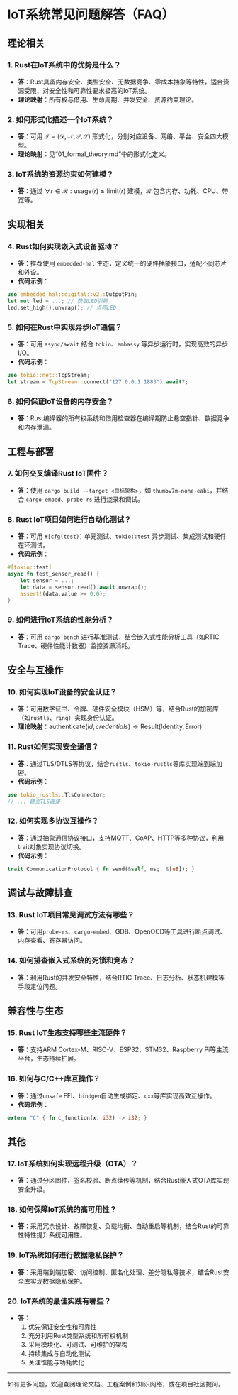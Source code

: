 # IoT系统常见问题解答（FAQ）

## 理论相关

### 1. Rust在IoT系统中的优势是什么？

- **答**：Rust具备内存安全、类型安全、无数据竞争、零成本抽象等特性，适合资源受限、对安全性和可靠性要求极高的IoT系统。
- **理论映射**：所有权与借用、生命周期、并发安全、资源约束理论。

### 2. 如何形式化描述一个IoT系统？

- **答**：可用 $\mathcal{I} = (\mathcal{D}, \mathcal{N}, \mathcal{P}, \mathcal{S})$ 形式化，分别对应设备、网络、平台、安全四大模型。
- **理论映射**：见“01_formal_theory.md”中的形式化定义。

### 3. IoT系统的资源约束如何建模？

- **答**：通过 $\forall r \in \mathcal{R}: \text{usage}(r) \leq \text{limit}(r)$ 建模，$\mathcal{R}$ 包含内存、功耗、CPU、带宽等。

## 实现相关

### 4. Rust如何实现嵌入式设备驱动？

- **答**：推荐使用 `embedded-hal` 生态，定义统一的硬件抽象接口，适配不同芯片和外设。
- **代码示例**：

```rust
use embedded_hal::digital::v2::OutputPin;
let mut led = ...; // 获取LED引脚
led.set_high().unwrap(); // 点亮LED
```

### 5. 如何在Rust中实现异步IoT通信？

- **答**：可用 `async/await` 结合 `tokio`、`embassy` 等异步运行时，实现高效的异步I/O。
- **代码示例**：

```rust
use tokio::net::TcpStream;
let stream = TcpStream::connect("127.0.0.1:1883").await?;
```

### 6. 如何保证IoT设备的内存安全？

- **答**：Rust编译器的所有权系统和借用检查器在编译期防止悬空指针、数据竞争和内存泄漏。

## 工程与部署

### 7. 如何交叉编译Rust IoT固件？

- **答**：使用 `cargo build --target <目标架构>`，如 `thumbv7m-none-eabi`，并结合 `cargo-embed`、`probe-rs` 进行烧录和调试。

### 8. Rust IoT项目如何进行自动化测试？

- **答**：可用 `#[cfg(test)]` 单元测试、`tokio::test` 异步测试、集成测试和硬件在环测试。
- **代码示例**：

```rust
#[tokio::test]
async fn test_sensor_read() {
    let sensor = ...;
    let data = sensor.read().await.unwrap();
    assert!(data.value >= 0.0);
}
```

### 9. 如何进行IoT系统的性能分析？

- **答**：可用 `cargo bench` 进行基准测试，结合嵌入式性能分析工具（如RTIC Trace、硬件性能计数器）监控资源消耗。

## 安全与互操作

### 10. 如何实现IoT设备的安全认证？

- **答**：可用数字证书、令牌、硬件安全模块（HSM）等，结合Rust的加密库（如`rustls`、`ring`）实现身份认证。
- **理论映射**：$\text{authenticate}(id, credentials) \rightarrow \text{Result}(\text{Identity}, \text{Error})$

### 11. Rust如何实现安全通信？

- **答**：通过TLS/DTLS等协议，结合`rustls`、`tokio-rustls`等库实现端到端加密。
- **代码示例**：

```rust
use tokio_rustls::TlsConnector;
// ... 建立TLS连接
```

### 12. 如何实现多协议互操作？

- **答**：通过抽象通信协议接口，支持MQTT、CoAP、HTTP等多种协议，利用trait对象实现协议切换。
- **代码示例**：

```rust
trait CommunicationProtocol { fn send(&self, msg: &[u8]); }
```

## 调试与故障排查

### 13. Rust IoT项目常见调试方法有哪些？

- **答**：可用`probe-rs`、`cargo-embed`、GDB、OpenOCD等工具进行断点调试、内存查看、寄存器访问。

### 14. 如何排查嵌入式系统的死锁和竞态？

- **答**：利用Rust的并发安全特性，结合RTIC Trace、日志分析、状态机建模等手段定位问题。

## 兼容性与生态

### 15. Rust IoT生态支持哪些主流硬件？

- **答**：支持ARM Cortex-M、RISC-V、ESP32、STM32、Raspberry Pi等主流平台，生态持续扩展。

### 16. 如何与C/C++库互操作？

- **答**：通过`unsafe` FFI、`bindgen`自动生成绑定、`cxx`等库实现高效互操作。
- **代码示例**：

```rust
extern "C" { fn c_function(x: i32) -> i32; }
```

## 其他

### 17. IoT系统如何实现远程升级（OTA）？

- **答**：通过分区固件、签名校验、断点续传等机制，结合Rust嵌入式OTA库实现安全升级。

### 18. 如何保障IoT系统的高可用性？

- **答**：采用冗余设计、故障恢复、负载均衡、自动重启等机制，结合Rust的可靠性特性提升系统可用性。

### 19. IoT系统如何进行数据隐私保护？

- **答**：采用端到端加密、访问控制、匿名化处理、差分隐私等技术，结合Rust安全库实现数据隐私保护。

### 20. IoT系统的最佳实践有哪些？

- **答**：
  1. 优先保证安全性和可靠性
  2. 充分利用Rust类型系统和所有权机制
  3. 采用模块化、可测试、可维护的架构
  4. 持续集成与自动化测试
  5. 关注性能与功耗优化

---

如有更多问题，欢迎查阅理论文档、工程案例和知识网络，或在项目社区提问。
